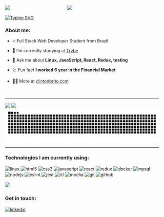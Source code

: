 
<img align="right" width="300rem" src="https://raw.githubusercontent.com/gist/clintonbrito/fa0e426dcc36f490cdca46460220ba6b/raw/14da0042ce5470fa181216e5248af933376bacc7/githubcard.svg">

<div>
<img src="https://user-images.githubusercontent.com/105871036/229656979-a98da0e7-f07a-4f4f-b06b-9c023b066859.gif"><br>
</div>

[![Typing SVG](https://readme-typing-svg.demolab.com?font=Fira+Code&size=12&pause=1000&width=435&lines=Hello+there!+👋)](https://git.io/typing-svg)
<br>

### About me:
- 🔥 Full Stack Web Developer Student from Brazil

- 🔭 I’m currently studying at [Trybe](https://github.com/Tryber)

- 💬 Ask me about **Linux, JavaScript, React, Redux, testing**

- 💹 Fun fact **I worked 6 year in the Financial Market**

- 👨‍💻 More at [clintonbrito.com](https://clintonbrito.com)
<br><br><br>

---

<div style="display: inline_block">
    <img height="180em" src="https://github-readme-stats.vercel.app/api?username=clintonbrito&show_icons=true&theme=dracula">
    <img height="180em" src="https://github-readme-stats.vercel.app/api/top-langs/?username=clintonbrito&layout=compact&theme=dracula">
</div>

<img src="https://github.com/clintonbrito/clintonbrito/blob/output/github-contribution-grid-snake-dark.svg">

---

### Technologies I am currently using:
<div style="display: inline_block">
    <img align="center" alt="linux" height="25" src="https://img.shields.io/badge/-Linux-05122A?style=flat&logo=linux" />
    <img align="center" alt="html5" height="25" src="https://img.shields.io/badge/-HTML5-05122A?style=flat&logo=html5" />
    <img align="center" alt="css3" height="25" src="https://img.shields.io/badge/-CSS3-05122A?style=flat&logo=css3" />
    <img align="center" alt="javascript" height="25" src="https://img.shields.io/badge/-JavaScript-05122A?style=flat&logo=javascript" />
    <img align="center" alt="react" height="25" src="https://img.shields.io/badge/-React-05122A?style=flat&logo=react" />
    <img align="center" alt="redux" height="25" src="https://img.shields.io/badge/-Redux-05122A?style=flat&logo=redux" />
    <img align="center" alt="docker" height="25" src="https://img.shields.io/badge/-Docker-05122A?style=flat&logo=docker" />
    <img align="center" alt="mysql" height="25" src="https://img.shields.io/badge/-MySQL-05122A?style=flat&logo=mysql" />
    <img align="center" alt="nodejs" height="25" src="https://img.shields.io/badge/-Node.JS-05122A?style=flat&logo=node.js" />
    <img align="center" alt="eslint" height="25" src="https://img.shields.io/badge/-ESLint-05122A?style=flat&logo=eslint" />
    <img align="center" alt="jest" height="25" src="https://img.shields.io/badge/-Jest-05122A?style=flat&logo=jest" />
    <img align="center" alt="rtl" height="25" src="https://img.shields.io/badge/-React%20Testing%20Library-05122A?style=flat&logo=rtl" />
    <img align="center" alt="mocha" height="25" src="https://img.shields.io/badge/-Mocha-05122A?style=flat&logo=mocha" />
    <img align="center" alt="git" height="25" src="https://img.shields.io/badge/-Git-05122A?style=flat&logo=git" />
    <img align="center" alt="github" height="25" src="https://img.shields.io/badge/-GitHub-05122A?style=flat&logo=github" />
</div>

<!-- <div style="display: inline_block">
    <img align="center" alt="html5" src="https://img.shields.io/badge/HTML5-E34F26.svg?style=for-the-badge&logo=HTML5&logoColor=white" />
    <img align="center" alt="css3" src="https://img.shields.io/badge/css3-%231572B6.svg?style=for-the-badge&logo=css3&logoColor=white" />
    <img align="center" alt="javascript" src="https://img.shields.io/badge/JavaScript-F7DF1E.svg?style=for-the-badge&logo=JavaScript&logoColor=black" />
    <img align="center" alt="linux" src="https://img.shields.io/badge/Linux-FCC624?style=for-the-badge&logo=linux&logoColor=black" />
    <img align="center" alt="react" src="https://img.shields.io/badge/react-%2320232a.svg?style=for-the-badge&logo=react&logoColor=%2361DAFB" />
    <img align="center" alt="nodejs" src="https://img.shields.io/badge/node.js-6DA55F?style=for-the-badge&logo=node.js&logoColor=white" />
    <img align="center" alt="eslint" src="https://img.shields.io/badge/ESLint-4B3263?style=for-the-badge&logo=eslint&logoColor=white" />
    <img align="center" alt="cypress" src="https://img.shields.io/badge/-cypress-%23E5E5E5?style=for-the-badge&logo=cypress&logoColor=058a5e" />
    <img align="center" alt="jest" src="https://img.shields.io/badge/-jest-%23C21325?style=for-the-badge&logo=jest&logoColor=white" />
    <img align="center" alt="git" src="https://img.shields.io/badge/git-%23F05033.svg?style=for-the-badge&logo=git&logoColor=white" />
    <img align="center" alt="github" src="https://img.shields.io/badge/github-%23121011.svg?style=for-the-badge&logo=github&logoColor=white" />
    <i>Hello there! 👋</i>
</div> -->
<br>
<div>
    <img src="https://user-images.githubusercontent.com/105871036/229659538-87ab2ec3-c584-4781-8d97-97bfd143f654.gif">
</div>

### Get in touch:
<a href="https://linkedin.com/in/clintonbrito" target="_blank">
  <img align="center" height="25" src="https://img.shields.io/badge/-clintonbrito-05122A?style=flat&logo=linkedin" alt="linkedin"/>
</a>
